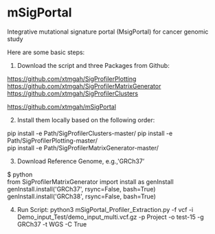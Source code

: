 # mSigPortal
Integrative mutational signature portal (MsigPortal) for cancer genomic study

Here are some basic steps:

1. Download the script and three Packages from Github:

https://github.com/xtmgah/SigProfilerPlotting<br>
https://github.com/xtmgah/SigProfilerMatrixGenerator<br>
https://github.com/xtmgah/SigProfilerClusters<br>

https://github.com/xtmgah/mSigPortal


2. Install them locally based on the following order:

pip install -e Path/SigProfilerClusters-master/
pip install -e Path/SigProfilerPlotting-master/ <br>
pip install -e Path/SigProfilerMatrixGenerator-master/ <br>


3. Download Reference Genome, e.g.,'GRCh37’  

$ python <br>
from SigProfilerMatrixGenerator import install as genInstall <br>
genInstall.install('GRCh37', rsync=False, bash=True)<br>
genInstall.install('GRCh38', rsync=False, bash=True)<br>

 

4. Run Script:
python3 mSigPortal_Profiler_Extraction.py -f vcf -i Demo_input_Test/demo_input_multi.vcf.gz -p Project -o test-15 -g GRCh37 -t WGS -C True

 
